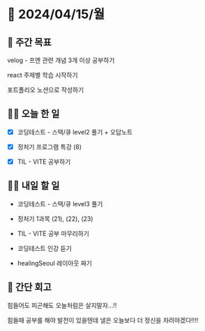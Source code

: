 # 📅 2024/04/15/월

## 🚀 주간 목표

velog - 프엔 관련 개념 3개 이상 공부하기

react 주제별 학습 시작하기

포트폴리오 노션으로 작성하기

## 💪🏻 오늘 한 일

- [x] 코딩테스트 - 스택/큐 level2 풀기 + 오답노트

- [x] 정처기 프로그램 특강 (8)

- [x] TIL - VITE 공부하기


## 🫵🏻 내일 할 일

- 코딩테스트 - 스택/큐 level3 풀기

- 정처기 1과목 (21), (22), (23)

- TIL - VITE 공부 마무리하기

- 코딩테스트 인강 듣기

- healingSeoul 레이아웃 짜기


## 👀 간단 회고

힘들어도 피곤해도 오늘처럼은 살지말자...!!

힘들때 공부를 해야 발전이 있을텐데 낼은 오늘보다 더 정신을 차려야겠다!!!! 
